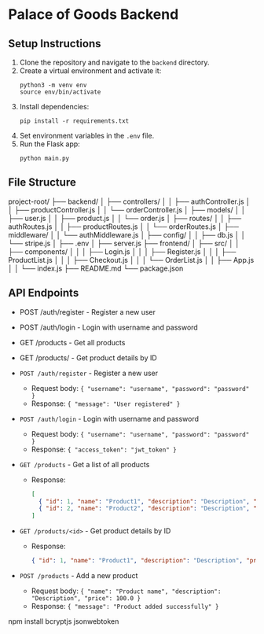 # Palace of Goods Backend

## Setup Instructions

1. Clone the repository and navigate to the `backend` directory.
2. Create a virtual environment and activate it:
    ```
    python3 -m venv env
    source env/bin/activate
    ```
3. Install dependencies:
    ```
    pip install -r requirements.txt
    ```
4. Set environment variables in the `.env` file.
5. Run the Flask app:
    ```
    python main.py
    ```
## File Structure

project-root/
├── backend/
│   ├── controllers/
│   │   ├── authController.js
│   │   ├── productController.js
│   │   └── orderController.js
│   ├── models/
│   │   ├── user.js
│   │   ├── product.js
│   │   └── order.js
│   ├── routes/
│   │   ├── authRoutes.js
│   │   ├── productRoutes.js
│   │   └── orderRoutes.js
│   ├── middleware/
│   │   └── authMiddleware.js
│   ├── config/
│   │   ├── db.js
│   │   └── stripe.js
│   ├── .env
│   ├── server.js
├── frontend/
│   ├── src/
│   │   ├── components/
│   │   │   ├── Login.js
│   │   │   ├── Register.js
│   │   │   ├── ProductList.js
│   │   │   ├── Checkout.js
│   │   │   └── OrderList.js
│   │   ├── App.js
│   │   └── index.js
├── README.md
└── package.json

## API Endpoints

- POST /auth/register - Register a new user
- POST /auth/login - Login with username and password
- GET /products - Get all products
- GET /products/<id> - Get product details by ID
- `POST /auth/register` - Register a new user
  - Request body: `{ "username": "username", "password": "password" }`
  - Response: `{ "message": "User registered" }`

- `POST /auth/login` - Login with username and password
  - Request body: `{ "username": "username", "password": "password" }`
  - Response: `{ "access_token": "jwt_token" }`

- `GET /products` - Get a list of all products
  - Response: 
    ```json
    [
      { "id": 1, "name": "Product1", "description": "Description", "price": 100.0 },
      { "id": 2, "name": "Product2", "description": "Description", "price": 150.0 }
    ]
    ```

- `GET /products/<id>` - Get product details by ID
  - Response: 
    ```json
    { "id": 1, "name": "Product1", "description": "Description", "price": 100.0 }
    ```

- `POST /products` - Add a new product
  - Request body: `{ "name": "Product name", "description": "Description", "price": 100.0 }`
  - Response: `{ "message": "Product added successfully" }`

npm install bcryptjs jsonwebtoken
